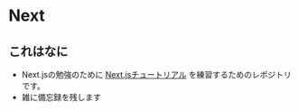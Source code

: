 # Next
## これはなに
- Next.jsの勉強のために [Next.jsチュートリアル](https://nextjs.org/learn/basics/create-nextjs-app) を練習するためのレポジトリです。
- 雑に備忘録を残します